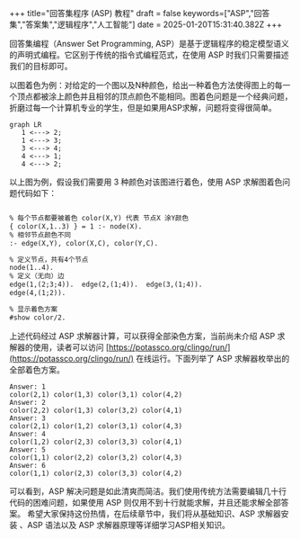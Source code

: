 +++
title="回答集程序 (ASP) 教程"
draft = false
keywords=["ASP","回答集","答案集","逻辑程序","人工智能"]
date = 2025-01-20T15:31:40.382Z
+++
 
 回答集编程（Answer Set Programming, ASP）是基于逻辑程序的稳定模型语义的声明式编程。它区别于传统的指令式编程范式，在使用 ASP 时我们只需要描述我们的目标即可。

 以图着色为例：对给定的一个图以及N种颜色，给出一种着色方法使得图上的每一个顶点都被涂上颜色并且相邻的顶点颜色不能相同。图着色问题是一个经典问题，折磨过每一个计算机专业的学生，但是如果用ASP求解，问题将变得很简单。
 
 ```mermaid
graph LR
    1 <---> 2;
    1 <---> 3;
    3 <---> 4;
    4 <---> 1;
    4 <---> 2;
```
 
以上图为例，假设我们需要用 3 种颜色对该图进行着色，使用 ASP 求解图着色问题代码如下：
```asp

% 每个节点都要被着色 color(X,Y) 代表 节点X 涂Y颜色
{ color(X,1..3) } = 1 :- node(X).
% 相邻节点颜色不同
:- edge(X,Y), color(X,C), color(Y,C).

% 定义节点，共有4个节点
node(1..4).
% 定义（无向）边
edge(1,(2;3;4)).  edge(2,(1;4)).  edge(3,(1;4)).
edge(4,(1;2)).

% 显示着色方案
#show color/2.
```
上述代码经过 ASP 求解器计算，可以获得全部染色方案，当前尚未介绍 ASP 求解器的使用，读者可以访问 [https://potassco.org/clingo/run/](https://potassco.org/clingo/run/) 在线运行。下面列举了 ASP 求解器枚举出的全部着色方案。

```
Answer: 1
color(2,1) color(1,3) color(3,1) color(4,2)
Answer: 2
color(2,2) color(1,3) color(3,2) color(4,1)
Answer: 3
color(2,1) color(1,2) color(3,1) color(4,3)
Answer: 4
color(1,2) color(2,3) color(3,3) color(4,1)
Answer: 5
color(1,1) color(2,2) color(3,2) color(4,3)
Answer: 6
color(1,1) color(2,3) color(3,3) color(4,2)
```

可以看到，ASP 解决问题是如此清爽而简洁。我们使用传统方法需要编辑几十行代码的困难问题，如果使用 ASP 则仅用不到十行就能求解，并且还能求解全部答案。
希望大家保持这份热情，在后续章节中，我们将从基础知识、ASP 求解器安装 、ASP 语法以及 ASP 求解器原理等详细学习ASP相关知识。
